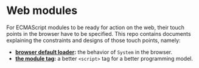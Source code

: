 # Web modules

For ECMAScript modules to be ready for action on the web, their touch
points in the browser have to be specified. This repo contains
documents explaining the constraints and designs of those touch
points, namely:

* **[browser default loader](browser-loader):** the behavior of `System` in the browser.
* **[the module tag](module-tag):** a better `<script>` tag for a better programming model.
